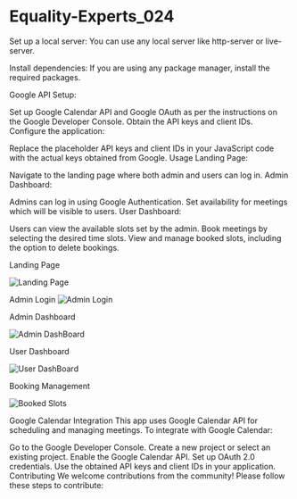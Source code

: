 # Equality-Experts_024
Set up a local server:
You can use any local server like http-server or live-server.

Install dependencies:
If you are using any package manager, install the required packages.

Google API Setup:

Set up Google Calendar API and Google OAuth as per the instructions on the Google Developer Console.
Obtain the API keys and client IDs.
Configure the application:

Replace the placeholder API keys and client IDs in your JavaScript code with the actual keys obtained from Google.
Usage
Landing Page:

Navigate to the landing page where both admin and users can log in.
Admin Dashboard:

Admins can log in using Google Authentication.
Set availability for meetings which will be visible to users.
User Dashboard:

Users can view the available slots set by the admin.
Book meetings by selecting the desired time slots.
View and manage booked slots, including the option to delete bookings.

Landing Page

![Landing Page](https://github.com/user-attachments/assets/b2a0310a-d85b-420f-b43e-1e4750accc44)

Admin Login
![Admin Login](https://github.com/user-attachments/assets/897a5d47-858a-4575-bd62-88ea6e8a1c84)

Admin Dashboard

![Admin DashBoard](https://github.com/user-attachments/assets/ac6a105d-5dfc-4186-ad08-8470e2320f0f)

User Dashboard

![User DashBoard](https://github.com/user-attachments/assets/4e2294e2-60b2-49ef-8e08-a969e3f043a4)

Booking Management

![Booked Slots](https://github.com/user-attachments/assets/92fe47f1-0f53-4c7b-8c36-1cf8d1a67cff)

Google Calendar Integration
This app uses Google Calendar API for scheduling and managing meetings. To integrate with Google Calendar:

Go to the Google Developer Console.
Create a new project or select an existing project.
Enable the Google Calendar API.
Set up OAuth 2.0 credentials.
Use the obtained API keys and client IDs in your application.
Contributing
We welcome contributions from the community! Please follow these steps to contribute:

